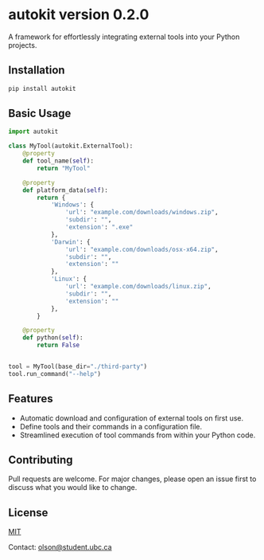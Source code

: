 # autokit version 0.2.0



A framework for effortlessly integrating external tools into your Python projects.

## Installation

```bash
pip install autokit 
```

## Basic Usage

```python
import autokit

class MyTool(autokit.ExternalTool):
    @property
    def tool_name(self):
        return "MyTool"

    @property
    def platform_data(self):
        return {
            'Windows': {
                'url': "example.com/downloads/windows.zip",
                'subdir': "",
                'extension': ".exe"
            },
            'Darwin': {
                'url': "example.com/downloads/osx-x64.zip",
                'subdir': "",
                'extension': ""
            },
            'Linux': {
                'url': "example.com/downloads/linux.zip",
                'subdir': "",
                'extension': ""
            },
        }

    @property
    def python(self):
        return False


tool = MyTool(base_dir="./third-party")
tool.run_command("--help")
```

## Features
- Automatic download and configuration of external tools on first use.
- Define tools and their commands in a configuration file.
- Streamlined execution of tool commands from within your Python code.

## Contributing
Pull requests are welcome. For major changes, please open an issue first to discuss what you would like to change.

## License
[MIT](https://choosealicense.com/licenses/mit/)


Contact: olson@student.ubc.ca
